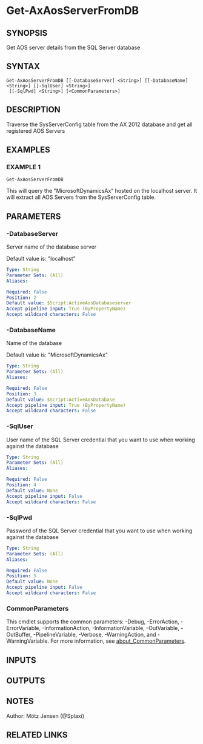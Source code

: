 ﻿---
external help file: ax2012.tools-help.xml
Module Name: ax2012.tools
online version:
schema: 2.0.0
---

# Get-AxAosServerFromDB

## SYNOPSIS
Get AOS server details from the SQL Server database

## SYNTAX

```
Get-AxAosServerFromDB [[-DatabaseServer] <String>] [[-DatabaseName] <String>] [[-SqlUser] <String>]
 [[-SqlPwd] <String>] [<CommonParameters>]
```

## DESCRIPTION
Traverse the SysServerConfig table from the AX 2012 database and get all registered AOS Servers

## EXAMPLES

### EXAMPLE 1
```
Get-AxAosServerFromDB
```

This will query the "MicrosoftDynamicsAx" hosted on the localhost server.
It will extract all AOS Servers from the SysServerConfig table.

## PARAMETERS

### -DatabaseServer
Server name of the database server

Default value is: "localhost"

```yaml
Type: String
Parameter Sets: (All)
Aliases:

Required: False
Position: 2
Default value: $Script:ActiveAosDatabaseserver
Accept pipeline input: True (ByPropertyName)
Accept wildcard characters: False
```

### -DatabaseName
Name of the database

Default value is: "MicrosoftDynamicsAx"

```yaml
Type: String
Parameter Sets: (All)
Aliases:

Required: False
Position: 3
Default value: $Script:ActiveAosDatabase
Accept pipeline input: True (ByPropertyName)
Accept wildcard characters: False
```

### -SqlUser
User name of the SQL Server credential that you want to use when working against the database

```yaml
Type: String
Parameter Sets: (All)
Aliases:

Required: False
Position: 4
Default value: None
Accept pipeline input: False
Accept wildcard characters: False
```

### -SqlPwd
Password of the SQL Server credential that you want to use when working against the database

```yaml
Type: String
Parameter Sets: (All)
Aliases:

Required: False
Position: 5
Default value: None
Accept pipeline input: False
Accept wildcard characters: False
```

### CommonParameters
This cmdlet supports the common parameters: -Debug, -ErrorAction, -ErrorVariable, -InformationAction, -InformationVariable, -OutVariable, -OutBuffer, -PipelineVariable, -Verbose, -WarningAction, and -WarningVariable. For more information, see [about_CommonParameters](http://go.microsoft.com/fwlink/?LinkID=113216).

## INPUTS

## OUTPUTS

## NOTES
Author: Mötz Jensen (@Splaxi)

## RELATED LINKS

